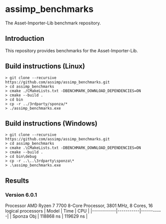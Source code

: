 # assimp_benchmarks
The Asset-Importer-Lib benchmark repository.

## Introduction
This repository provides benchmarks for the Asset-Importer-Lib.

## Build instructions (Linux)
```
> git clone --recursive https://github.com/assimp/assimp_benchmarks.git
> cd assimp_benchmarks
> cmake ./CMakeLists.txt -DBENCHMARK_DOWNLOAD_DEPENDENCIES=ON
> cmake --build .
> cd bin
> cp -r ../3rdparty/sponza/*
> ./assimp_benchmarks.exe
```

## Build instructions (Windows)
```
> git clone --recursive https://github.com/assimp/assimp_benchmarks.git
> cd assimp_benchmarks
> cmake .\CMakeLists.txt -DBENCHMARK_DOWNLOAD_DEPENDENCIES=ON
> cmake --build .
> cd bin\debug
> cp -r ..\..\3rdparty\sponza\*
> .\assimp_benchmarks.exe
```

## Results
### Version 6.0.1
Processor	AMD Ryzen 7 7700 8-Core Processor, 3801 MHz, 8 Cores, 16 logical processors
| Model      | Time      | CPU       |
|------------|-----------|-----------|
| Sponza Obj | 118868 ns | 119629 ns |
       

